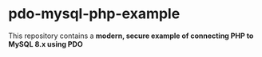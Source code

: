 # pdo-mysql-php-example
This repository contains a **modern, secure example of connecting PHP to MySQL 8.x using PDO**
